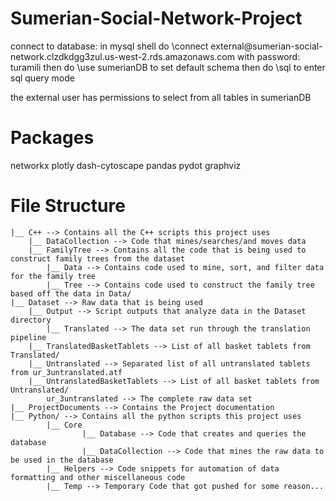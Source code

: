 # Sumerian-Social-Network-Project
<p>connect to database: in mysql shell do
	\connect external@sumerian-social-network.clzdkdgg3zul.us-west-2.rds.amazonaws.com
with password:
	turamili
then do
	\use sumerianDB
to set default schema
then do
	\sql
to enter sql query mode

the external user has permissions to select from all tables in sumerianDB
</p>

# Packages
<p>networkx
plotly
dash-cytoscape
pandas
pydot
graphviz
</p>

# File Structure
``` 
|__ C++ --> Contains all the C++ scripts this project uses
	|__ DataCollection --> Code that mines/searches/and moves data
	|__ FamilyTree --> Contains all the code that is being used to construct family trees from the dataset
		|__ Data --> Contains code used to mine, sort, and filter data for the family tree
		|__ Tree --> Contains code used to construct the family tree based off the data in Data/
|__ Dataset --> Raw data that is being used
	|__ Output --> Script outputs that analyze data in the Dataset directory
        |__ Translated --> The data set run through the translation pipeline
	|__ TranslatedBasketTablets --> List of all basket tablets from Translated/
	|__ Untranslated --> Separated list of all untranslated tablets from ur_3untranslated.atf
	|__ UntranslatedBasketTablets --> List of all basket tablets from Untranslated/
        ur_3untranslated --> The complete raw data set
|__ ProjectDocuments --> Contains the Project documentation
|__ Python/ --> Contains all the python scripts this project uses
        |__ Core
                |__ Database --> Code that creates and queries the database
                |__ DataCollection --> Code that mines the raw data to be used in the database
        |__ Helpers --> Code snippets for automation of data formatting and other miscellaneous code
        |__ Temp --> Temporary Code that got pushed for some reason...
```
